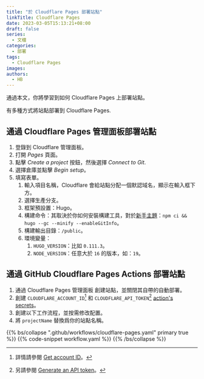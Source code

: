 ```yaml
---
title: "於 Cloudflare Pages 部署站點"
linkTitle: Cloudflare Pages
date: 2023-03-05T15:13:21+08:00
draft: false
series:
  - 文檔
categories:
  - 部署
tags:
  - Cloudflare Pages
images:
authors:
  - HB
---
```


通過本文，你將學習到如何 Cloudflare Pages 上部署站點。

<!--more-->

有多種方式將站點部署到 Cloudflare Pages.

## 通過 Cloudflare Pages 管理面板部署站點

1. 登錄到 Cloudflare 管理面板。
1. 打開 _Pages_ 頁面。
1. 點擊 _Create a project_ 按鈕，然後選擇 _Connect to Git_.
1. 選擇倉庫並點擊 _Begin setup_。
1. 填寫表單。
   1. 輸入項目名稱，Cloudflare 會給站點分配一個默認域名，顯示在輸入框下方。
   1. 選擇生產分支。
   1. 框架預設置：Hugo。
   1. 構建命令：其取決於你如何安裝構建工具，對於[新手主題](https://github.com/hbstack/theme)：`npm ci && hugo --gc --minify --enableGitInfo`。
   1. 構建輸出目錄：`/public`。
   1. 環境變量：
      1. `HUGO_VERSION`：比如 `0.111.3`。
      1. `NODE_VERSION`：任意大於 `16` 的版本，如：`19`。

## 通過 GitHub Cloudflare Pages Actions 部署站點

1. 通過 Cloudflare Pages 管理面板 創建站點，並關閉其自帶的自動部署。
1. 創建 `CLOUDFLARE_ACCOUNT_ID`[^1] 和 `CLOUDFLARE_API_TOKEN`[^2] [action's secrets](https://docs.github.com/en/actions/security-guides/encrypted-secrets)。
1. 創建以下工作流程，並按需修改配置。
1. 將 `projectName` 替換爲你的站點名稱。

{{% bs/collapse ".github/workflows/cloudflare-pages.yaml" primary true %}}
{{% code-snippet workflow.yaml %}}
{{% /bs/collapse %}}

[^1]: 詳情請參閱 [Get account ID](https://github.com/cloudflare/pages-action#get-account-id)。
[^2]: 另請參閱 [Generate an API token](https://github.com/cloudflare/pages-action#generate-an-api-token)。
